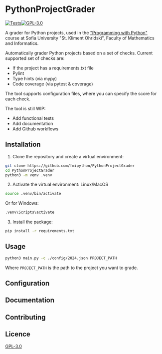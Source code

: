 # PythonProjectGrader

[![Tests](https://github.com/fmipython/PythonProjectGrader/actions/workflows/tests.yml/badge.svg?branch=main)](https://github.com/fmipython/PythonProjectGrader/actions/workflows/tests.yml)[![GPL-3.0](https://img.shields.io/badge/license-GPL_3.0-blue.svg)](https://github.com/lyubolp/slightly-better-cut/blob/main/LICENSE)

A grader for Python projects, used in the ["Programming with Python"](https://github.com/fmipython) course at Sofia University "St. Kliment Ohridski", Faculty of Mathematics and Informatics.

Automatically grader Python projects based on a set of checks.
Current supported set of checks are:

- If the project has a requirements.txt file
- Pylint
- Type hints (via mypy)
- Code coverage (via pytest & coverage)

The tool supports configuration files, where you can specify the score for each check.

The tool is still WIP:

- Add functional tests
- Add documentation
- Add Github workflows

## Installation

1. Clone the repository and create a virtual environment:

```bash
git clone https://github.com/fmipython/PythonProjectGrader
cd PythonProjectGrader
python3 -m venv .venv
```

2. Activate the virtual environment:
   Linux/MacOS

```bash
source .venv/bin/activate
```

Or for Windows:

```bash
.venv\Scripts\activate
```

3. Install the package:

```bash
pip install -r requirements.txt
```

## Usage

```bash
python3 main.py -c ./config/2024.json PROJECT_PATH
```

Where `PROJECT_PATH` is the path to the project you want to grade.

## Configuration

## Documentation

## Contributing

## Licence

[GPL-3.0](https://choosealicense.com/licenses/gpl-3.0/)
